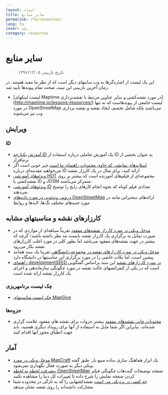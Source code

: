 ```yaml
---
layout: اسناد
title: سایر منابع
permalink: /fa/resources/
lang: fa
cover: بله
category: resources
---
```


# سایر منابع

> تاریخ بازبینی ۱۳۹۶/۱۲/۰۵

این یک لیست از اشاره‌گرها به وب سایتهای دیگر است که از نظر ما مفید هستند. در زمان آخرین بازبینی این سند، صحت تمام پیوندها تأیید شد.

  * [لیست لینکهای Maptime در مورد نقشه‌کشی و سایر عناوین مرتبط با نقشه‌برداری] (http://maptime.io/lessons-resources/) لیست جامعی از پیوندهاست که نه تنها در مورد OpenStreetMap می‌باشند بلکه شامل تجسم، ایجاد نقشه و نقشه برداری وب نیز می‌شوند.


## ویرایش

### iD

  * [آموزش یکپارچه iD](http://www.openstreetmap.org/edit?editor=id#walkthrough=true) یک آموزش تعاملی درباره استفاده از iD به عنوان بخشی از نرم‌افزار
  * [اسلایدهای نمایشی که حاوی محتویات راهنمای ما است](/files/iD-editor-training.pptx) چیز خوبی است اگر می‌خواهید مقدمه‌ای درباره iD ارائه کنید، برای مثال در یک کارزار نقشه
  * [ویدئوهای آموزشی HOT](https://www.youtube.com/playlist?list=PLb9506_-6FMHULD9iDUAh-4qpxKdVspnD) مجموعه‌ای از فیلم‌های آموزنده است که بیشتر بر روی نقشه‌کشی با iD و JOSM متمرکز می‌باشند. 
  * [ویدئوهای آموزشی iD](https://www.sjtdelfs.de/wordpress/?page_id=84) تعدادی فیلم کوتاه که نحوه انجام کارهای رایج را توضیح می‌دهند.
  * [دروس ویدئویی در مورد داده‌های OpenStreetMap](https://www.youtube.com/playlist?list=PLqC3rFN6pDezPK0NifkGCSMop3vcXQEEU) ارائه‌های سخنرانی مانند در مورد جنبه‌های مختلف تگ‌ها، لایه‌ها و روابط

## کارزارهای نقشه و مناسبتهای مشابه

  * [مدخل ویکی در مورد کارزار نقشه‌های مفقود](http://wiki.openstreetmap.org/wiki/Missing_Maps_mapathons) تقریباْ سیاهه‌ای از مواردی که در صورت تمایل به برگزاری یک کارزار نقشه بایست مد نظر داشته باشید؛ گرچه که بیشتر در جهت نقشه‌های مفقود می‌باشد اما بطور کلی در مورد اغلب کارزارهای نقشه بکار می‌رود
  * [مدخل ویکی در مورد کارزارهای نقشه در مجموعه دانشگاهی](http://wiki.openstreetmap.org/wiki/Missing_Maps_mapathons:_for_students_and_universities) تقریبا یک سند همانند پیشین است، اما نکات خاصی را در مورد برگزاری این مناسبتها در دانشگاه دارد
  * [راهنمای developmentSEED در مورد کارزارهای نقشه](https://developmentseed.org/blog/2015/06/07/organizing-mapathons/) این سند براساس گفتگویی است که در یکی از کنفرانسهای حالت نقشه در مورد چگونگی سازماندهی و اجرای یک کارزار نقشه ارائه شده است

### چک لیست برنامهریزی

  * [چک لیست مناسبتهای MapGive](https://mapgive.state.gov/box/#resources&event-checklist)

### جزوه‌ها 

  * [محتویات چاپی نقشه‌های مفقود](https://drive.google.com/drive/folders/0BwOZ7Miy-DQdZFBGYXJ2QWljLWM) بیشتر جزوات برای نقشه های مفقود علامت گزاری شده‌اند، بنابراین اگر شما مایل به استفاده از آنها برای رویداد دیگری هستید، باید جهت انطباق مجوز آنها اقدام کنید

## آمار

  * [مدخل ویکی در مورد MapCraft](https://wiki.openstreetmap.org/wiki/MapCraft) یک ابزار هماهنگ سازی ساده منبع باز. طبق گفته ویکی دیگر به صورت فعال نگهداری نمی‌شود. 
  * [پیشرفت لحظه به لحظه OpenStreetMap](https://github.com/osmlab/show-me-the-way) صفحه توضیحات گیت‌هاب چگونگی فیلتر کردن صفحه نمایش را شرح داده تا تغییرات کل دنیا را مشاهده نکنید
  * [چه کسی در نزدیکی من است](http://resultmaps.neis-one.org/oooc) نقشه‌کشهایی را که به تازگی در محدوده شما مشارکت داشته‌اند را روی نقشه نشان میدهد
